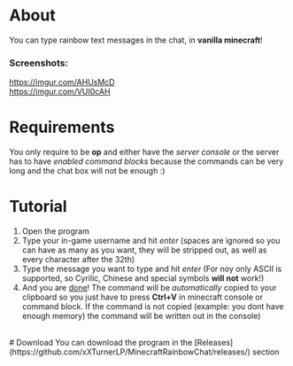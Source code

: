 # About
You can type rainbow text messages in the chat, in **vanilla minecraft**!
<br>
### Screenshots:
https://imgur.com/AHUsMcD <br>
https://imgur.com/VUI0cAH
<br>
# Requirements
You only require to be **op** and either have the *server console* or the server has to have *enabled command blocks* because the commands can be very long and the chat box will not be enough :)
<br>
# Tutorial
1. Open the program <br>
1. Type your in-game username and hit *enter* (spaces are ignored so you can have as many as you want, they will be stripped out, as well as every character after the 32th) <br>
1. Type the message you want to type and hit *enter* (For noy only ASCII is supported, so Cyrilic, Chinese and special symbols **will not** work!) <br>
1. And you are <ins>done</ins>! The command will be *automatically* copied to your clipboard so you just have to press **Ctrl+V** in minecraft console or command block. If the command is not copied (example: you dont have enough memory) the command will be written out in the console) <br>
<br>
# Download
You can download the program in the [Releases](https://github.com/xXTurnerLP/MinecraftRainbowChat/releases/) section

